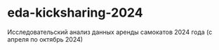 # eda-kicksharing-2024
Исследовательский анализ данных аренды самокатов 2024 года (с апреля по октябрь 2024)
